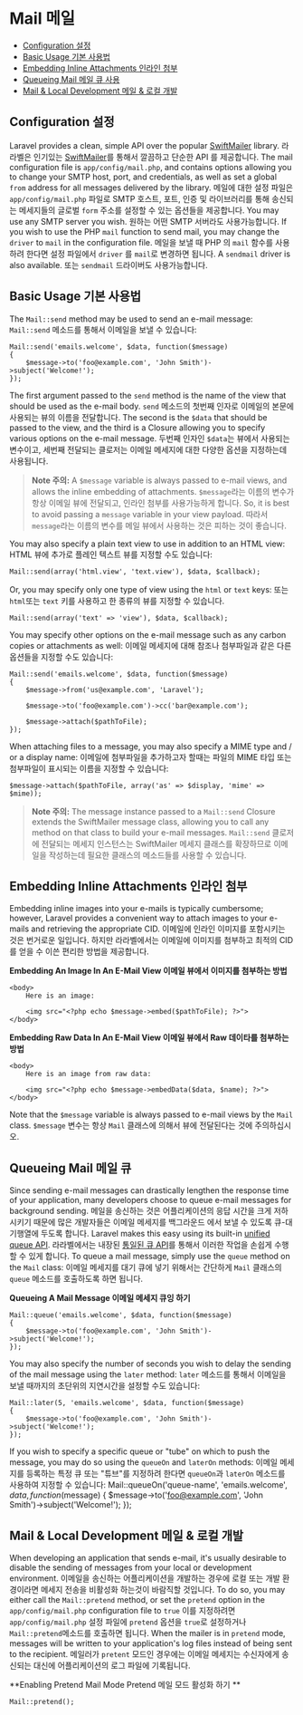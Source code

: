 # Mail 메일

- [Configuration 설정](#configuration)
- [Basic Usage 기본 사용법](#basic-usage)
- [Embedding Inline Attachments 인라인 첨부](#embedding-inline-attachments)
- [Queueing Mail 메일 큐 사용](#queueing-mail)
- [Mail & Local Development 메일 & 로컬 개발](#mail-and-local-development)

<a name="configuration"></a>
## Configuration 설정

Laravel provides a clean, simple API over the popular [SwiftMailer](http://swiftmailer.org) library. 라라벨은 인기있는 [SwiftMailer](http://swiftmailer.org)를 통해서 깔끔하고 단순한 API 를 제공합니다. The mail configuration file is `app/config/mail.php`, and contains options allowing you to change your SMTP host, port, and credentials, as well as set a global `from` address for all messages delivered by the library. 메일에 대한 설정 파일은 `app/config/mail.php` 파일로 SMTP 호스트, 포트, 인증 및 라이브러리를 통해 송신되는 메세지들의 글로벌 `form` 주소를 설정할 수 있는 옵션들을 제공합니다. You may use any SMTP server you wish. 원하는 어떤 SMTP 서버라도 사용가능합니다. If you wish to use the PHP `mail` function to send mail, you may change the `driver` to `mail` in the configuration file. 메일을 보낼 때 PHP 의 `mail` 함수를 사용하려 한다면 설정 파일에서 `driver` 를 `mail`로 변경하면 됩니다. A `sendmail` driver is also available. 또는 `sendmail` 드라이버도 사용가능합니다. 

<a name="basic-usage"></a>
## Basic Usage 기본 사용법 

The `Mail::send` method may be used to send an e-mail message:
`Mail::send` 메소드를 통해서 이메일을 보낼 수 있습니다:

	Mail::send('emails.welcome', $data, function($message)
	{
		$message->to('foo@example.com', 'John Smith')->subject('Welcome!');
	});

The first argument passed to the `send` method is the name of the view that should be used as the e-mail body. `send` 메소드의 첫번째 인자로 이메일의 본문에 사용되는 뷰의 이름을 전달합니다. The second is the `$data` that should be passed to the view, and the third is a Closure allowing you to specify various options on the e-mail message. 두번째 인자인 `$data`는 뷰에서 사용되는 변수이고, 세번째 전달되는 클로저는 이메일 메세지에 대한 다양한 옵션을 지정하는데 사용됩니다. 

> **Note 주의:** A `$message` variable is always passed to e-mail views, and allows the inline embedding of attachments. `$message`라는 이름의 변수가 항상 이메일 뷰에 전달되고, 인라인 첨부를 사용가능하게 합니다. So, it is best to avoid passing a `message` variable in your view payload. 따라서 `message`라는 이름의 변수를 메일 뷰에서 사용하는 것은 피하는 것이 좋습니다. 

You may also specify a plain text view to use in addition to an HTML view: HTML 뷰에 추가로 플레인 텍스트 뷰를 지정할 수도 있습니다:

	Mail::send(array('html.view', 'text.view'), $data, $callback);

Or, you may specify only one type of view using the `html` or `text` keys: 또는 `html`또는 `text` 키를 사용하고 한 종류의 뷰를 지정할 수 있습니다.

	Mail::send(array('text' => 'view'), $data, $callback);

You may specify other options on the e-mail message such as any carbon copies or attachments as well: 이메일 메세지에 대해 참조나 첨부파일과 같은 다른 옵션들을 지정할 수도 있습니다:

	Mail::send('emails.welcome', $data, function($message)
	{
		$message->from('us@example.com', 'Laravel');

		$message->to('foo@example.com')->cc('bar@example.com');

		$message->attach($pathToFile);
	});

When attaching files to a message, you may also specify a MIME type and / or a display name: 이메일에 첨부파일을 추가하고자 할때는 파일의 MIME 타입 또는 첨부파일이 표시되는 이름을 지정할 수 있습니다:

	$message->attach($pathToFile, array('as' => $display, 'mime' => $mime));

> **Note 주의:** The message instance passed to a `Mail::send` Closure extends the SwiftMailer message class, allowing you to call any method on that class to build your e-mail messages. `Mail::send` 클로저에 전달되는 메세지 인스턴스는 SwiftMailer 메세지 클래스를 확장하므로 이메일을 작성하는데 필요한 클래스의 메소드들를 사용할 수 있습니다. 

<a name="embedding-inline-attachments"></a>
## Embedding Inline Attachments 인라인 첨부

Embedding inline images into your e-mails is typically cumbersome; however, Laravel provides a convenient way to attach images to your e-mails and retrieving the appropriate CID. 이메일에 인라인 이미지를 포함시키는 것은 번거로운 일입니다. 하지만 라라벨에서는 이메일에 이미지를 첨부하고 최적의 CID를 얻을 수 이쓴 편리한 방법을 제공합니다.

**Embedding An Image In An E-Mail View 이메일 뷰에서 이미지를 첨부하는 방법**

	<body>
		Here is an image:

		<img src="<?php echo $message->embed($pathToFile); ?>">
	</body>

**Embedding Raw Data In An E-Mail View 이메일 뷰에서 Raw 데이타를 첨부하는 방법**

	<body>
		Here is an image from raw data:

		<img src="<?php echo $message->embedData($data, $name); ?>">
	</body>

Note that the `$message` variable is always passed to e-mail views by the `Mail` class. `$message` 변수는 항상 `Mail` 클래스에 의해서 뷰에 전달된다는 것에 주의하십시오. 

<a name="queueing-mail"></a>
## Queueing Mail 메일 큐

Since sending e-mail messages can drastically lengthen the response time of your application, many developers choose to queue e-mail messages for background sending. 메일을 송신하는 것은 어플리케이션의 응답 시간을 크게 저하시키기 때문에 많은 개발자들은 이메일 메세지를 백그라운드 에서 보낼 수 있도록 큐-대기행열에 두도록 합니다. Laravel makes this easy using its built-in [unified queue API](/docs/queues). 라라벨에서는 내장된 [통일된 큐 API](/docs/queues)를 통해서 이러한 작업을 손쉽게 수행할 수 있게 합니다. To queue a mail message, simply use the `queue` method on the `Mail` class:
이메일 메세지를 대기 큐에 넣기 위해서는 간단하게 `Mail` 클래스의 `queue` 메소드를 호출하도록 하면 됩니다.

**Queueing A Mail Message 이메일 메세지 큐잉 하기**

	Mail::queue('emails.welcome', $data, function($message)
	{
		$message->to('foo@example.com', 'John Smith')->subject('Welcome!');
	});

You may also specify the number of seconds you wish to delay the sending of the mail message using the `later` method: `later` 메소드를 통해서 이메일을 보낼 때까지의 초단위의 지연시간을 설정할 수도 있습니다:

	Mail::later(5, 'emails.welcome', $data, function($message)
	{
		$message->to('foo@example.com', 'John Smith')->subject('Welcome!');
	});

If you wish to specify a specific queue or "tube" on which to push the message, you may do so using the `queueOn` and `laterOn` methods:
이메일 메세지를 등록하는 특정 큐 또는 "튜브"를 지정하려 한다면 `queueOn`과 `laterOn`  메소드를 사용하여 지정할 수 있습니다:
	Mail::queueOn('queue-name', 'emails.welcome', $data, function($message)
	{
		$message->to('foo@example.com', 'John Smith')->subject('Welcome!');
	});

<a name="mail-and-local-development"></a>
## Mail & Local Development 메일 & 로컬 개발

When developing an application that sends e-mail, it's usually desirable to disable the sending of messages from your local or development environment. 이메일을 송신하는 어플리케이션을 개발하는 경우에 로컬 또는 개발 환경이라면 메세지 전송을 비활성화 하는것이 바람직할 것입니다. To do so, you may either call the `Mail::pretend` method, or set the `pretend` option in the `app/config/mail.php` configuration file to `true` 이를 지정하려면 `app/config/mail.php` 설정 파일에 `pretend` 옵션을 `true`로 설정하거나 `Mail::pretend`메소드를 호출하면 됩니다. When the mailer is in `pretend` mode, messages will be written to your application's log files instead of being sent to the recipient. 메일러가 `pretent` 모드인 경우에는 이메일 메세지는 수신자에게 송신되는 대신에 어플리케이션의 로그 파일에 기록됩니다. 

**Enabling Pretend Mail Mode Pretend 메일 모드 활성화 하기 **

	Mail::pretend();